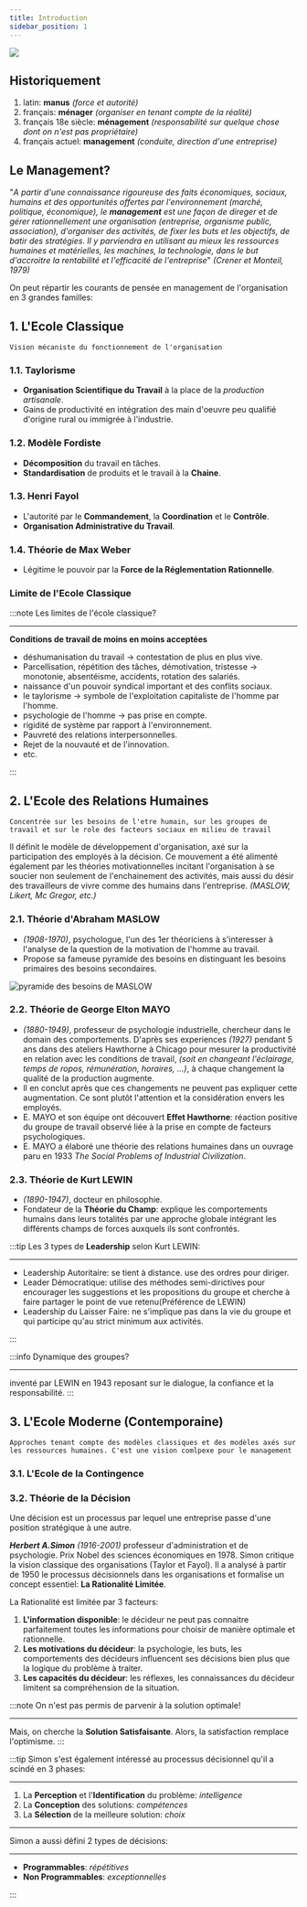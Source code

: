 ```yaml
---
title: Introduction
sidebar_position: 1
---
```


<div 
style={{
    display: 'flex',
    flexDirection: 'column',
    alignItems: 'center',
    justifyContent: 'center',
}}
>
<img src="https://user-images.githubusercontent.com/72823374/173613904-1081faf2-4c79-492f-90e8-ff68d880af0d.png"
/>

</div>

## Historiquement

1. latin: **manus** _(force et autorité)_
2. français: **ménager** _(organiser en tenant compte de la réalité)_
3. français 18e siècle: **ménagement** _(responsabilité sur quelque chose dont on n'est pas propriétaire)_
4. français actuel: **management** _(conduite, direction d'une entreprise)_

## Le Management?

"_A partir d'une connaissance rigoureuse des faits économiques, sociaux, humains et des opportunités offertes par l'environnement (marché, politique, économique), le **management** est une façon de direger et de gérer rationnellement une organisation (entreprise, organisme public, association), d'organiser des activités, de fixer les buts et les objectifs, de batir des stratégies. Il y parviendra en utilisant au mieux les ressources humaines et matérielles, les machines, la technologie, dans le but d'accroitre la rentabilité et l'efficacité de l'entreprise_" _(Crener et Monteil, 1979)_

On peut répartir les courants de pensée en management de l'organisation en 3 grandes familles:

## 1. L'Ecole Classique

`Vision mécaniste du fonctionnement de l'organisation`

### 1.1. Taylorisme

- **Organisation Scientifique du Travail** à la place de la _production artisanale_.
- Gains de productivité en intégration des main d'oeuvre peu qualifié d'origine rural ou immigrée à l'industrie.

### 1.2. Modèle Fordiste

- **Décomposition** du travail en tâches.
- **Standardisation** de produits et le travail à la **Chaine**.

### 1.3. Henri Fayol

- L'autorité par le **Commandement**, la **Coordination** et le **Contrôle**.
- **Organisation Administrative du Travail**.

### 1.4. Théorie de Max Weber

- Légitime le pouvoir par la **Force de la Réglementation Rationnelle**.

### Limite de l'Ecole Classique

:::note
Les limites de l'école classique?

---

**Conditions de travail de moins en moins acceptées**

- déshumanisation du travail -> contestation de plus en plus vive.
- Parcellisation, répétition des tâches, démotivation, tristesse -> monotonie, absentéisme, accidents, rotation des salariés.
- naissance d'un pouvoir syndical important et des conflits sociaux.
- le taylorisme -> symbole de l'exploitation capitaliste de l'homme par l'homme.
- psychologie de l'homme -> pas prise en compte.
- rigidité de système par rapport à l'environnement.
- Pauvreté des relations interpersonnelles.
- Rejet de la nouvauté et de l'innovation.
- etc.

:::

## 2. L'Ecole des Relations Humaines

`Concentrée sur les besoins de l'etre humain, sur les groupes de travail et sur le role des facteurs sociaux en milieu de travail`

Il définit le modèle de développement d'organisation, axé sur la participation des employés à la décision.
Ce mouvement a été alimenté également par les théories motivationnelles incitant l'organisation à se soucier non seulement de l'enchainement des activités, mais aussi du désir des travailleurs de vivre comme des humains dans l'entreprise. _(MASLOW, Likert, Mc Gregor, etc.)_

### 2.1. Théorie d'Abraham MASLOW

- _(1908-1970)_, psychologue, l'un des 1er théoriciens à s'interesser à l'analyse de la question de la motivation de l'homme au travail.
- Propose sa fameuse pyramide des besoins en distinguant les besoins primaires des besoins secondaires.

![pyramide des besoins de MASLOW](https://user-images.githubusercontent.com/72823374/173807586-2570f5c1-f9ab-4d82-b76e-4f6c06721a47.png)

### 2.2. Théorie de George Elton MAYO

- _(1880-1949)_, professeur de psychologie industrielle, chercheur dans le domain des comportements. D'après ses experiences _(1927)_ pendant 5 ans dans des ateliers Hawthorne à Chicago pour mesurer la productivité en relation avec les conditions de travail, _(soit en changeant l'éclairage, temps de ropos, rémunération, horaires, ...)_, à chaque changement la qualité de la production augmente.
- Il en conclut après que ces changements ne peuvent pas expliquer cette augmentation. Ce sont plutôt l'attention et la considération envers les employés.
- E. MAYO et son équipe ont découvert **Effet Hawthorne**: réaction positive du groupe de travail observé liée à la prise en compte de facteurs psychologiques.
- E. MAYO a élaboré une théorie des relations humaines dans un ouvrage paru en 1933 _The Social Problems of Industrial Civilization_.

### 2.3. Théorie de Kurt LEWIN

- _(1890-1947)_, docteur en philosophie.
- Fondateur de la **Théorie du Champ**: explique les comportements humains dans leurs totalités par une approche globale intégrant les différents champs de forces auxquels ils sont confrontés.

:::tip
Les 3 types de **Leadership** selon Kurt LEWIN:

---

- Leadership Autoritaire: se tient à distance. use des ordres pour diriger.
- Leader Démocratique: utilise des méthodes semi-dirictives pour encourager les suggestions et les propositions du groupe et cherche à faire partager le point de vue retenu(Préférence de LEWIN)
- Leadership du Laisser Faire: ne s'implique pas dans la vie du groupe et qui participe qu'au strict minimum aux activités.

:::

:::info
Dynamique des groupes?

---

inventé par LEWIN en 1943 reposant sur le dialogue, la confiance et la responsabilité.
:::

## 3. L'Ecole Moderne (Contemporaine)

`Approches tenant compte des modèles classiques et des modèles axés sur les ressources humaines. C'est une vision comlpexe pour le management`

### 3.1. L'Ecole de la Contingence

### 3.2. Théorie de la Décision

Une décision est un processus par lequel une entreprise passe d'une position stratégique à une autre.

**_Herbert A.Simon_** _(1916-2001)_ professeur d'administration et de psychologie. Prix Nobel des sciences économiques en 1978. Simon critique la vision classique des organisations (Taylor et Fayol). Il a analysé à partir de 1950 le processus décisionnels dans les organisations et formalise un concept essentiel: **La Rationalité Limitée**.

La Rationalité est limitée par 3 facteurs:

1. **L'information disponible**: le décideur ne peut pas connaitre parfaitement toutes les informations pour choisir de manière optimale et rationnelle.
2. **Les motivations du décideur**: la psychologie, les buts, les comportements des décideurs influencent ses décisions bien plus que la logique du problème à traiter.
3. **Les capacités du décideur**: les réflexes, les connaissances du décideur limitent sa compréhension de la situation.

:::note
On n'est pas permis de parvenir à la solution optimale!

---

Mais, on cherche la **Solution Satisfaisante**. Alors, la satisfaction remplace l'optimisme.
:::

:::tip
Simon s'est également intéressé au processus décisionnel qu'il a scindé en 3 phases:

---

1. La **Perception** et l'**Identification** du problème: _intelligence_
2. La **Conception** des solutions: _compétences_
3. La **Sélection** de la meilleure solution: _choix_

---

Simon a aussi défini 2 types de décisions:

---

- **Programmables**: _répétitives_
- **Non Programmables**: _exceptionnelles_

:::
